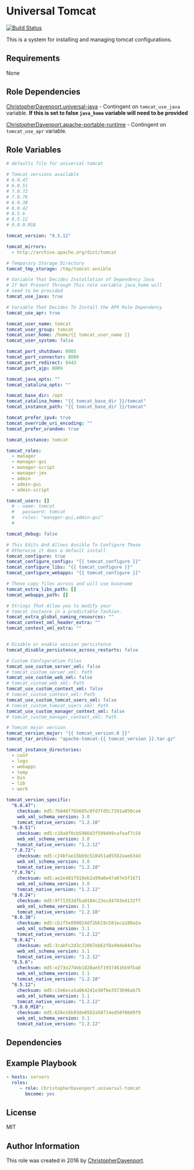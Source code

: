 Universal Tomcat
=========

[![Build Status](https://travis-ci.org/ChristopherDavenport/ansible-role-universal-tomcat.svg?branch=master)](https://travis-ci.org/ChristopherDavenport/ansible-role-universal-tomcat)

This is a system for installing and managing tomcat configurations.

Requirements
------------

None

Role Dependencies
-----------------

[ChristopherDavenport.universal-java](https://galaxy.ansible.com/ChristopherDavenport/universal-java/) - Contingent on `tomcat_use_java` variable. **If this is set to false `java_home` variable will need to be provided**

[ChristopherDavenport.apache-portable-runtime](https://galaxy.ansible.com/ChristopherDavenport/apache-portable-runtime/) - Contingent on `tomcat_use_apr` variable.


Role Variables
--------------

```yaml
# defaults file for universal-tomcat

# Tomcat versions available
# 6.0.47
# 6.0.51
# 7.0.72
# 7.0.76
# 8.0.38
# 8.0.42
# 8.5.6
# 8.5.12
# 9.0.0.M18

tomcat_version: "8.5.12"

tomcat_mirrors:
  - http://archive.apache.org/dist/tomcat

# Temporary Storage Directory
tomcat_tmp_storage: /tmp/tomcat-ansible

# Variable That Decides Installation of Dependency Java
# If Not Present Through This role variable java_home will
# need to be provided
tomcat_use_java: true

# Variable That Decides To Install the APR Role Dependency
tomcat_use_apr: true

tomcat_user_name: tomcat
tomcat_user_group: tomcat
tomcat_user_home: /home/{{ tomcat_user_name }}
tomcat_user_system: false

tomcat_port_shutdown: 8005
tomcat_port_connector: 8080
tomcat_port_redirect: 8443
tomcat_port_ajp: 8009

tomcat_java_opts: ""
tomcat_catalina_opts: ""

tomcat_base_dir: /opt
tomcat_catalina_home: "{{ tomcat_base_dir }}/tomcat"
tomcat_instance_path: "{{ tomcat_base_dir }}/tomcat"

tomcat_prefer_ipv4: true
tomcat_override_uri_encoding: ""
tomcat_prefer_urandom: true

tomcat_instance: tomcat

tomcat_roles:
  - manager
  - manager-gui
  - manager-script
  - manager-jmx
  - admin
  - admin-gui
  - admin-script

tomcat_users: []
  # - name: tomcat
  #   password: tomcat
  #   roles: "manager-gui,admin-gui"
  #

tomcat_debug: false

# This Edits And Allows Ansible To Configure These
# Otherwise it does a default install
tomcat_configure: true
tomcat_configure_configs: "{{ tomcat_configure }}"
tomcat_configure_libs: "{{ tomcat_configure }}"
tomcat_configure_webapps: "{{ tomcat_configure }}"

# These copy files across and will use basename
tomcat_extra_libs_path: []
tomcat_webapps_path: []

# Strings That Allow you to modify your
# tomcat instance in a predictable fashion.
tomcat_extra_global_naming_resources: ""
tomcat_context_xml_header_extra: ""
tomcat_context_xml_extra: ""


# Disable or enable session persistence
tomcat_disable_persistence_across_restarts: false

# Custom Configuration Files
tomcat_use_custom_server_xml: false
# tomcat_custom_server_xml: Path
tomcat_use_custom_web_xml: false
# tomcat_custom_web_xml: Path
tomcat_use_custom_context_xml: false
# tomcat_custom_context_xml: Path
tomcat_use_custom_tomcat_users_xml: false
# tomcat_custom_tomcat_users_xml: Path
tomcat_use_custom_manager_context_xml: false
# tomcat_custom_manager_context_xml: Path

# Tomcat major version
tomcat_version_major: "{{ tomcat_version.0 }}"
tomcat_tar_archive: "apache-tomcat-{{ tomcat_version }}.tar.gz"

tomcat_instance_directories:
  - conf
  - logs
  - webapps
  - temp
  - bin
  - lib
  - work

tomcat_version_specific:
  "6.0.47":
    checksum: md5:7b848f76b605c0fd7fd5c7291a050ca4
    web_xml_schema_version: 3.0
    tomcat_native_version: "1.2.10"
  "6.0.51":
    checksum: md5:c18a8f0cb5966d3f599d49cafeaf7c54
    web_xml_schema_version: 3.0
    tomcat_native_version: "1.2.12"
  "7.0.72":
    checksum: md5:c24bfae15bb9c510451a05582aae634d
    web_xml_schema_version: 3.0
    tomcat_native_version: "1.2.10"
  "7.0.76":
    checksum: md5:ae2e481f918eb2a99a0e47a07e5f1671
    web_xml_schema_version: 3.0
    tomcat_native_version: "1.2.12"
  "8.0.24":
    checksum: md5:9f71353dfba0184c23ecd4743e4132ff
    web_xml_schema_version: 3.1
    tomcat_native_version: "1.2.10"
  "8.0.38":
    checksum: md5:cb1f5e098024df2bb19c581eca180a2a
    web_xml_schema_version: 3.1
    tomcat_native_version: "1.2.12"
  "8.0.42":
    checksum: md5:3cabfc2d3c320b7eb62f8a94da0447ea
    web_xml_schema_version: 3.1
    tomcat_native_version: "1.2.12"
  "8.5.6":
    checksum: md5:e273e27deb1828ae5f19374616b9fba8
    web_xml_schema_version: 3.1
    tomcat_native_version: "1.2.10"
  "8.5.12":
    checksum: md5:c2e6eca5a0642d1e30fbe3573b96ab75
    web_xml_schema_version: 3.1
    tomcat_native_version: "1.2.12"
  "9.0.0.M18":
    checksum: md5:626e16b93de65b2a58714ed50f00d9f9
    web_xml_schema_version: 3.1
    tomcat_native_version: "1.2.12"
```


Dependencies
------------


Example Playbook
----------------

```yaml
- hosts: servers
  roles:
     - role: ChristopherDavenport.universal-tomcat
       become: yes
```

License
-------

MIT

Author Information
------------------

This role was created in 2016 by [ChristopherDavenport](https://github.com/ChristopherDavenport).
